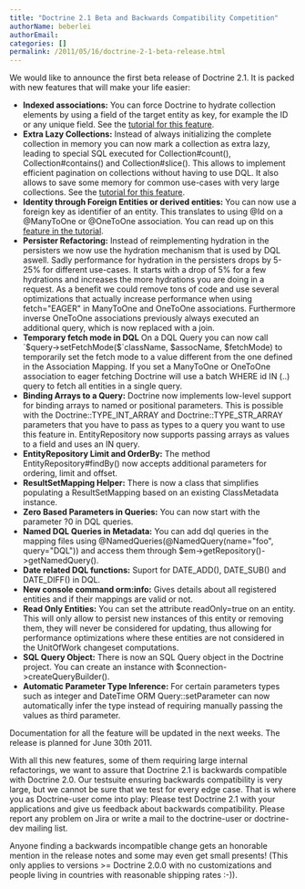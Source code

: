 ```yaml
---
title: "Doctrine 2.1 Beta and Backwards Compatibility Competition"
authorName: beberlei
authorEmail:
categories: []
permalink: /2011/05/16/doctrine-2-1-beta-release.html
---
```

We would like to announce the first beta release of Doctrine 2.1. It is
packed with new features that will make your life easier:

-   **Indexed associations:** You can force Doctrine to hydrate
    collection elements by using a field of the target entity as key,
    for example the ID or any unique field. See the [tutorial for this
    feature](http://www.doctrine-project.org/docs/orm/2.0/en/tutorials/working-with-indexed-associations.html).
-   **Extra Lazy Collections:** Instead of always initializing the
    complete collection in memory you can now mark a collection as extra
    lazy, leading to special SQL executed for Collection\#count(),
    Collection\#contains() and Collection\#slice(). This allows to
    implement efficient pagination on collections without having to use
    DQL. It also allows to save some memory for common use-cases with
    very large collections. See the [tutorial for this
    feature](http://www.doctrine-project.org/docs/orm/2.0/en/tutorials/extra-lazy-associations.html).
-   **Identity through Foreign Entities or derived entities:** You can
    now use a foreign key as identifier of an entity. This translates to
    using @Id on a @ManyToOne or @OneToOne association. You can read up
    on this [feature in the
    tutorial](http://www.doctrine-project.org/docs/orm/2.0/en/tutorials/composite-primary-keys.html#identity-through-foreign-entities).
-   **Persister Refactoring:** Instead of reimplementing hydration in
    the persisters we now use the hydration mechanism that is used by
    DQL aswell. Sadly performance for hydration in the persisters drops
    by 5-25% for different use-cases. It starts with a drop of 5% for a
    few hydrations and increases the more hydrations you are doing in a
    request. As a benefit we could remove tons of code and use several
    optimizations that actually increase performance when using
    fetch="EAGER" in ManyToOne and OneToOne associations. Furthermore
    inverse OneToOne associations previously always executed an
    additional query, which is now replaced with a join.
-   **Temporary fetch mode in DQL** On a DQL Query you can now call
    \`\$query-\>setFetchMode(\$\`className, \$assocName, \$fetchMode) to
    temporarily set the fetch mode to a value different from the one
    defined in the Association Mapping. If you set a ManyToOne or
    OneToOne association to eager fetching Doctrine will use a batch
    WHERE id IN (..) query to fetch all entities in a single query.
-   **Binding Arrays to a Query:** Doctrine now implements low-level
    support for binding arrays to named or positional parameters. This
    is possible with the Doctrine::TYPE\_INT\_ARRAY and
    Doctrine::TYPE\_STR\_ARRAY parameters that you have to pass as types
    to a query you want to use this feature in. EntityRepository now
    supports passing arrays as values to a field and uses an IN query.
-   **EntityRepository Limit and OrderBy:** The method
    EntityRepository\#findBy() now accepts additional parameters for
    ordering, limit and offset.
-   **ResultSetMapping Helper:** There is now a class that simplifies
    populating a ResultSetMapping based on an existing ClassMetadata
    instance.
-   **Zero Based Parameters in Queries:** You can now start with the
    parameter ?0 in DQL queries.
-   **Named DQL Queries in Metadata:** You can add dql queries in the
    mapping files using @NamedQueries(@NamedQuery(name="foo",
    query="DQL")) and access them through
    \$em-\>getRepository()-\>getNamedQuery().
-   **Date related DQL functions:** Suport for DATE\_ADD(), DATE\_SUB()
    and DATE\_DIFF() in DQL.
-   **New console command orm:info:** Gives details about all registered
    entities and if their mappings are valid or not.
-   **Read Only Entities:** You can set the attribute readOnly=true on
    an entity. This will only allow to persist new instances of this
    entity or removing them, they will never be considered for updating,
    thus allowing for performance optimizations where these entities are
    not considered in the UnitOfWork changeset computations.
-   **SQL Query Object:** There is now an SQL Query object in the
    Doctrine project. You can create an instance with
    \$connection-\>createQueryBuilder().
-   **Automatic Parameter Type Inference:** For certain parameters types
    such as integer and DateTime ORM Query::setParameter can now
    automatically infer the type instead of requiring manually passing
    the values as third parameter.

Documentation for all the feature will be updated in the next weeks. The
release is planned for June 30th 2011.

With all this new features, some of them requiring large internal
refactorings, we want to assure that Doctrine 2.1 is backwards
compatible with Doctrine 2.0. Our testsuite ensuring backwards
compatibility is very large, but we cannot be sure that we test for
every edge case. That is where you as Doctrine-user come into play:
Please test Doctrine 2.1 with your applications and give us feedback
about backwards compatibility. Please report any problem on Jira or
write a mail to the doctrine-user or doctrine-dev mailing list.

Anyone finding a backwards incompatible change gets an honorable mention
in the release notes and some may even get small presents! (This only
applies to versions \>= Doctrine 2.0.0 with no customizations and people
living in countries with reasonable shipping rates :-)).
